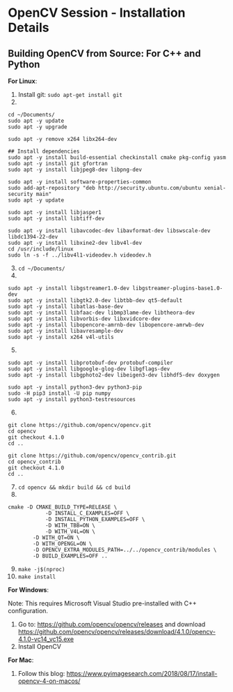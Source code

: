 # OpenCV Session - Installation Details

## Building OpenCV from Source: For C++ and Python

**For Linux**:

1. Install git: `sudo apt-get install git`
2. 
```
cd ~/Documents/
sudo apt -y update
sudo apt -y upgrade

sudo apt -y remove x264 libx264-dev
 
## Install dependencies
sudo apt -y install build-essential checkinstall cmake pkg-config yasm
sudo apt -y install git gfortran
sudo apt -y install libjpeg8-dev libpng-dev
 
sudo apt -y install software-properties-common
sudo add-apt-repository "deb http://security.ubuntu.com/ubuntu xenial-security main"
sudo apt -y update
 
sudo apt -y install libjasper1
sudo apt -y install libtiff-dev
 
sudo apt -y install libavcodec-dev libavformat-dev libswscale-dev libdc1394-22-dev
sudo apt -y install libxine2-dev libv4l-dev
cd /usr/include/linux
sudo ln -s -f ../libv4l1-videodev.h videodev.h
```
3. `cd ~/Documents/`
4. 
```
sudo apt -y install libgstreamer1.0-dev libgstreamer-plugins-base1.0-dev
sudo apt -y install libgtk2.0-dev libtbb-dev qt5-default
sudo apt -y install libatlas-base-dev
sudo apt -y install libfaac-dev libmp3lame-dev libtheora-dev
sudo apt -y install libvorbis-dev libxvidcore-dev
sudo apt -y install libopencore-amrnb-dev libopencore-amrwb-dev
sudo apt -y install libavresample-dev
sudo apt -y install x264 v4l-utils
```
5. 
```
sudo apt -y install libprotobuf-dev protobuf-compiler
sudo apt -y install libgoogle-glog-dev libgflags-dev
sudo apt -y install libgphoto2-dev libeigen3-dev libhdf5-dev doxygen

sudo apt -y install python3-dev python3-pip
sudo -H pip3 install -U pip numpy
sudo apt -y install python3-testresources
```
6. 
```
git clone https://github.com/opencv/opencv.git
cd opencv
git checkout 4.1.0
cd ..
 
git clone https://github.com/opencv/opencv_contrib.git
cd opencv_contrib
git checkout 4.1.0
cd ..
```
7. `cd opencv && mkdir build && cd build`
8. 
```
cmake -D CMAKE_BUILD_TYPE=RELEASE \
            -D INSTALL_C_EXAMPLES=OFF \
            -D INSTALL_PYTHON_EXAMPLES=OFF \
            -D WITH_TBB=ON \
            -D WITH_V4L=ON \
        -D WITH_QT=ON \
        -D WITH_OPENGL=ON \
        -D OPENCV_EXTRA_MODULES_PATH=../../opencv_contrib/modules \
        -D BUILD_EXAMPLES=OFF ..
```
9. `make -j$(nproc)`
10. `make install`

**For Windows**:

Note: This requires Microsoft Visual Studio pre-installed with C++ configuration.

1. Go to: https://github.com/opencv/opencv/releases and download https://github.com/opencv/opencv/releases/download/4.1.0/opencv-4.1.0-vc14_vc15.exe
2. Install OpenCV

**For Mac**:

1. Follow this blog: https://www.pyimagesearch.com/2018/08/17/install-opencv-4-on-macos/
